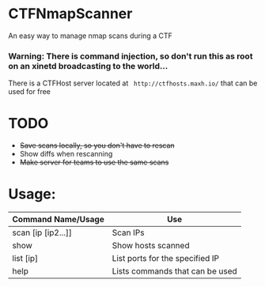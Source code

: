 # CTFNmapScanner
An easy way to manage nmap scans during a CTF

### Warning: There is command injection, so don't run this as root on an xinetd broadcasting to the world...

There is a CTFHost server located at ` http://ctfhosts.maxh.io/` that can be used for free

# TODO
* ~~Save scans locally, so you don't have to rescan~~
* Show diffs when rescanning
* ~~Make server for teams to use the same scans~~

# Usage:
|Command Name/Usage |  Use  |
|-------------------|-------|
|scan [ip [ip2...]] | Scan IPs |
|     show          | Show hosts scanned |
| list [ip]         | List ports for the specified IP |
| help              | Lists commands that can be used |
